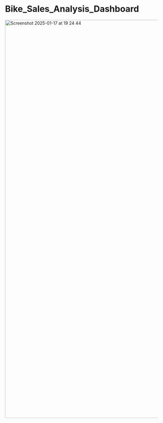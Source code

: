 # Bike_Sales_Analysis_Dashboard
<img width="1307" alt="Screenshot 2025-01-17 at 19 24 44" src="https://github.com/user-attachments/assets/a17d7680-d84c-40fc-8637-6d65c527a73c" />
